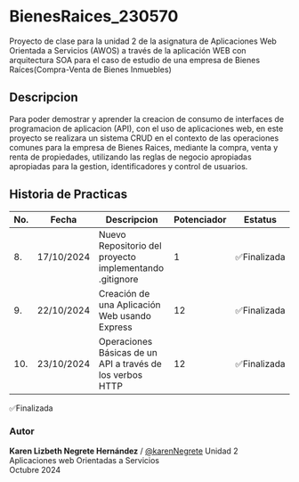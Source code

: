 # BienesRaices_230570

Proyecto de clase para la unidad 2 de la asignatura de Aplicaciones Web Orientada a Servicios (AWOS) a través de la aplicación WEB con arquitectura SOA para el caso de estudio de una empresa de Bienes Raíces(Compra-Venta de Bienes Inmuebles)  

## Descripcion 

Para poder demostrar y aprender la creacion de consumo de interfaces de programacion de aplicacion (API), con el uso de aplicaciones web, en este proyecto se realizara un sistema CRUD en el contexto de las operaciones comunes para la empresa de Bienes Raices, mediante  la compra, venta y renta de propiedades, utilizando las reglas de negocio apropiadas apropiadas para la gestion, identificadores y control de usuarios.

## Historia de Practicas 
|No.|Fecha|Descripcion|Potenciador|Estatus|
|--|--|--|--|--|
|8.|17/10/2024|Nuevo Repositorio del proyecto implementando .gitignore|1|✅Finalizada|
|9.|22/10/2024|Creación de una Aplicación Web usando Express| 12|✅Finalizada|
|10.|23/10/2024|Operaciones Básicas de un API a través de los verbos HTTP| 12|✅Finalizada|


✅Finalizada


### Autor
**Karen Lizbeth Negrete Hernández** / [@karenNegrete](https://github.com/karenNegrete06)
Unidad 2 <br>
Aplicaciones web Orientadas a Servicios <br> 
Octubre 2024 <br>
